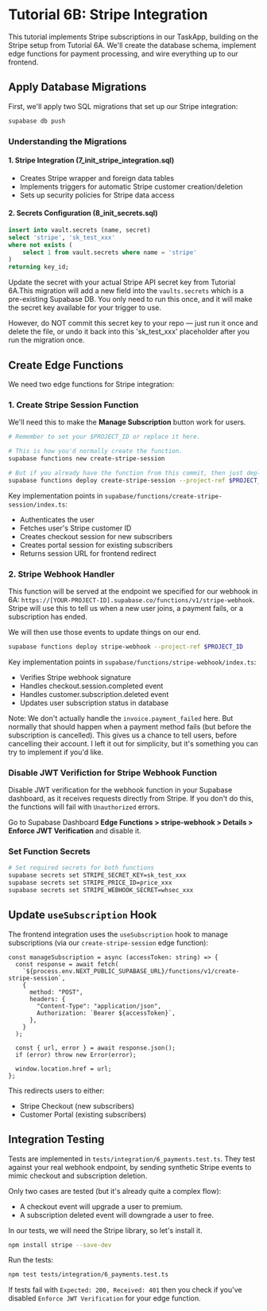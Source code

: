 # Tutorial 6B: Stripe Integration

This tutorial implements Stripe subscriptions in our TaskApp, building on the Stripe setup from Tutorial 6A. We'll create the database schema, implement edge functions for payment processing, and wire everything up to our frontend.

## Apply Database Migrations

First, we'll apply two SQL migrations that set up our Stripe integration:

```bash
supabase db push
```

### Understanding the Migrations

#### 1. Stripe Integration (7_init_stripe_integration.sql)
- Creates Stripe wrapper and foreign data tables
- Implements triggers for automatic Stripe customer creation/deletion
- Sets up security policies for Stripe data access

#### 2. Secrets Configuration (8_init_secrets.sql)
```sql
insert into vault.secrets (name, secret)
select 'stripe', 'sk_test_xxx'
where not exists (
    select 1 from vault.secrets where name = 'stripe'
)
returning key_id;
```

Update the secret with your actual Stripe API secret key from Tutorial 6A.This migration will add a new field into the `vaults.secrets` which is a pre-existing Supabase DB. You only need to run this once, and it will make the secret key available for your trigger to use.

However, do NOT commit this secret key to your repo — just run it once and delete the file, or undo it back into this 'sk_test_xxx' placeholder after you run the migration once.

## Create Edge Functions

We need two edge functions for Stripe integration:

### 1. Create Stripe Session Function

We'll need this to make the **Manage Subscription** button work for users.

```bash
# Remember to set your $PROJECT_ID or replace it here.

# This is how you'd normally create the function.
supabase functions new create-stripe-session

# But if you already have the function from this commit, then just deploy it.
supabase functions deploy create-stripe-session --project-ref $PROJECT_ID
```

Key implementation points in `supabase/functions/create-stripe-session/index.ts`:
- Authenticates the user
- Fetches user's Stripe customer ID
- Creates checkout session for new subscribers
- Creates portal session for existing subscribers
- Returns session URL for frontend redirect

### 2. Stripe Webhook Handler

This function will be served at the endpoint we specified for our webhook in 6A: `https://[YOUR-PROJECT-ID].supabase.co/functions/v1/stripe-webhook`. Stripe will use this to tell us when a new user joins, a payment fails, or a subscription has ended.

We will then use those events to update things on our end.

```bash
supabase functions deploy stripe-webhook --project-ref $PROJECT_ID
```


Key implementation points in `supabase/functions/stripe-webhook/index.ts`:
- Verifies Stripe webhook signature
- Handles checkout.session.completed event
- Handles customer.subscription.deleted event
- Updates user subscription status in database

Note: We don't actually handle the `invoice.payment_failed` here. But normally that should happen when a payment method fails (but before the subscription is cancelled). This gives us a chance to tell users, before cancelling their account. I left it out for simplicity, but it's something you can try to implement if you'd like.

### Disable JWT Verifiction for Stripe Webhook Function

Disable JWT verification for the webhook function in your Supabase dashboard, as it receives requests directly from Stripe. If you don't do this, the functions will fail with `Unauthorized` errors.

Go to Supabase Dashboard **Edge Functions > stripe-webhook > Details > Enforce JWT Verification** and disable it.

### Set Function Secrets

```bash
# Set required secrets for both functions
supabase secrets set STRIPE_SECRET_KEY=sk_test_xxx
supabase secrets set STRIPE_PRICE_ID=price_xxx
supabase secrets set STRIPE_WEBHOOK_SECRET=whsec_xxx
```

## Update `useSubscription` Hook

The frontend integration uses the `useSubscription` hook to manage subscriptions (via our `create-stripe-session` edge function):

```tsx
const manageSubscription = async (accessToken: string) => {
  const response = await fetch(
    `${process.env.NEXT_PUBLIC_SUPABASE_URL}/functions/v1/create-stripe-session`,
    {
      method: "POST",
      headers: {
        "Content-Type": "application/json",
        Authorization: `Bearer ${accessToken}`,
      },
    }
  );

  const { url, error } = await response.json();
  if (error) throw new Error(error);
  
  window.location.href = url;
};
```

This redirects users to either:
- Stripe Checkout (new subscribers)
- Customer Portal (existing subscribers)

## Integration Testing

Tests are implemented in `tests/integration/6_payments.test.ts`. They test against your real webhook endpoint, by sending synthetic Stripe events to mimic checkout and subscription deletion. 

Only two cases are tested (but it's already quite a complex flow):

* A checkout event will upgrade a user to premium.
* A subscription deleted event will downgrade a user to free.

In our tests, we will need the Stripe library, so let's install it.

```sh
npm install stripe --save-dev
```

Run the tests:
```bash
npm test tests/integration/6_payments.test.ts
```

If tests fail with `Expected: 200, Received: 401` then you check if you've disabled `Enforce JWT Verification` for your edge function.